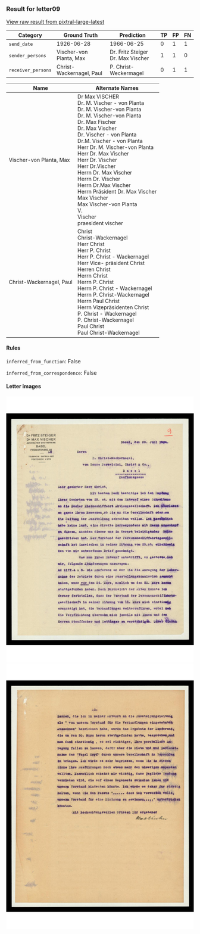 ### Result for letter09
[View raw result from pixtral-large-latest](https://github.com/RISE-UNIBAS/humanities_data_benchmark/blob/main/results/2025-09-25/T0023/request_T0023_letter09.json)


| Category          | Ground Truth | Prediction | TP | FP | FN |
|------------------|--------------|------------|----|----|----|
| `send_date`        | 1926-06-28 | 1966-06-25 | 0 | 1 | 1 |
| `sender_persons`  | Vischer-von Planta, Max | Dr. Fritz Steiger<br>Dr. Max Vischer | 1 | 1 | 0 |
| `receiver_persons` | Christ-Wackernagel, Paul | P. Christ-Weckermagel | 0 | 1 | 1 |

| Name | Alternate Names |
| --- | --- |
| Vischer-von Planta, Max | Dr Max VISCHER<br>Dr. M. Vischer - von Planta<br>Dr. M. Vischer-von Planta<br>Dr. M. Vischer-von Planta<br>Dr. Max Fischer<br>Dr. Max Vischer<br>Dr. Vischer - von Planta<br>Dr.M. Vischer - von Planta<br>Herr Dr. M. Vischer-von Planta<br>Herr Dr. Max Vischer<br>Herr Dr. Vischer<br>Herr Dr.Vischer<br>Herrn Dr. Max Vischer<br>Herrn Dr. Vischer<br>Herrn Dr.Max Vischer<br>Herrn Präsident Dr. Max Vischer<br>Max Vischer<br>Max Vischer-von Planta<br>V.<br>Vischer<br>praesident vischer |
| Christ-Wackernagel, Paul | Christ<br>Christ-Wackernagel<br>Herr Christ<br>Herr P. Christ<br>Herr P. Christ - Wackernagel<br>Herr Vice- präsident Christ<br>Herren Christ<br>Herrn Christ<br>Herrn P. Christ<br>Herrn P. Christ - Wackernagel<br>Herrn P. Christ-Wackernagel<br>Herrn Paul Christ<br>Herrn Vizepräsidenten Christ<br>P. Christ - Wackernagel<br>P. Christ-Wackernagel<br>Paul Christ<br>Paul Christ-Wackernagel |

#### Rules
`inferred_from_function`: False

`inferred_from_correspondence`: False

#### Letter images

<img src="https://github.com/RISE-UNIBAS/humanities_data_benchmark/blob/main/benchmarks/metadata_extraction/images/letter09_p1.jpg?raw=true" alt="letter09_p1.jpg" width="800px">

<img src="https://github.com/RISE-UNIBAS/humanities_data_benchmark/blob/main/benchmarks/metadata_extraction/images/letter09_p2.jpg?raw=true" alt="letter09_p2.jpg" width="800px">

